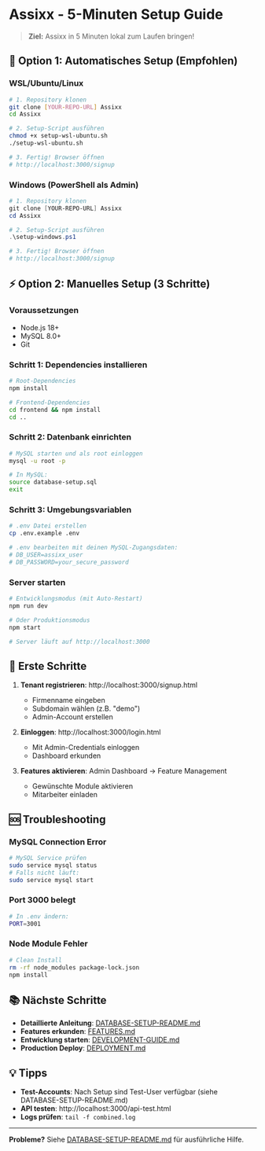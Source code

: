 # Assixx - 5-Minuten Setup Guide

> **Ziel:** Assixx in 5 Minuten lokal zum Laufen bringen!

## 🚀 Option 1: Automatisches Setup (Empfohlen)

### WSL/Ubuntu/Linux

```bash
# 1. Repository klonen
git clone [YOUR-REPO-URL] Assixx
cd Assixx

# 2. Setup-Script ausführen
chmod +x setup-wsl-ubuntu.sh
./setup-wsl-ubuntu.sh

# 3. Fertig! Browser öffnen
# http://localhost:3000/signup
```

### Windows (PowerShell als Admin)

```powershell
# 1. Repository klonen
git clone [YOUR-REPO-URL] Assixx
cd Assixx

# 2. Setup-Script ausführen
.\setup-windows.ps1

# 3. Fertig! Browser öffnen
# http://localhost:3000/signup
```

## ⚡ Option 2: Manuelles Setup (3 Schritte)

### Voraussetzungen

- Node.js 18+
- MySQL 8.0+
- Git

### Schritt 1: Dependencies installieren

```bash
# Root-Dependencies
npm install

# Frontend-Dependencies
cd frontend && npm install
cd ..
```

### Schritt 2: Datenbank einrichten

```bash
# MySQL starten und als root einloggen
mysql -u root -p

# In MySQL:
source database-setup.sql
exit
```

### Schritt 3: Umgebungsvariablen

```bash
# .env Datei erstellen
cp .env.example .env

# .env bearbeiten mit deinen MySQL-Zugangsdaten:
# DB_USER=assixx_user
# DB_PASSWORD=your_secure_password
```

### Server starten

```bash
# Entwicklungsmodus (mit Auto-Restart)
npm run dev

# Oder Produktionsmodus
npm start

# Server läuft auf http://localhost:3000
```

## 🎯 Erste Schritte

1. **Tenant registrieren**: http://localhost:3000/signup.html

   - Firmenname eingeben
   - Subdomain wählen (z.B. "demo")
   - Admin-Account erstellen

2. **Einloggen**: http://localhost:3000/login.html

   - Mit Admin-Credentials einloggen
   - Dashboard erkunden

3. **Features aktivieren**: Admin Dashboard → Feature Management
   - Gewünschte Module aktivieren
   - Mitarbeiter einladen

## 🆘 Troubleshooting

### MySQL Connection Error

```bash
# MySQL Service prüfen
sudo service mysql status
# Falls nicht läuft:
sudo service mysql start
```

### Port 3000 belegt

```bash
# In .env ändern:
PORT=3001
```

### Node Module Fehler

```bash
# Clean Install
rm -rf node_modules package-lock.json
npm install
```

## 📚 Nächste Schritte

- **Detaillierte Anleitung**: [DATABASE-SETUP-README.md](./DATABASE-SETUP-README.md)
- **Features erkunden**: [FEATURES.md](./FEATURES.md)
- **Entwicklung starten**: [DEVELOPMENT-GUIDE.md](./DEVELOPMENT-GUIDE.md)
- **Production Deploy**: [DEPLOYMENT.md](./DEPLOYMENT.md)

## 💡 Tipps

- **Test-Accounts**: Nach Setup sind Test-User verfügbar (siehe DATABASE-SETUP-README.md)
- **API testen**: http://localhost:3000/api-test.html
- **Logs prüfen**: `tail -f combined.log`

---

**Probleme?** Siehe [DATABASE-SETUP-README.md](./DATABASE-SETUP-README.md) für ausführliche Hilfe.
